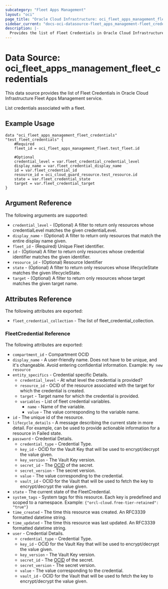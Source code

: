 ```yaml
---
subcategory: "Fleet Apps Management"
layout: "oci"
page_title: "Oracle Cloud Infrastructure: oci_fleet_apps_management_fleet_credentials"
sidebar_current: "docs-oci-datasource-fleet_apps_management-fleet_credentials"
description: |-
  Provides the list of Fleet Credentials in Oracle Cloud Infrastructure Fleet Apps Management service
---
```


# Data Source: oci_fleet_apps_management_fleet_credentials
This data source provides the list of Fleet Credentials in Oracle Cloud Infrastructure Fleet Apps Management service.

List credentials associated with a fleet.


## Example Usage

```hcl
data "oci_fleet_apps_management_fleet_credentials" "test_fleet_credentials" {
	#Required
	fleet_id = oci_fleet_apps_management_fleet.test_fleet.id

	#Optional
	credential_level = var.fleet_credential_credential_level
	display_name = var.fleet_credential_display_name
	id = var.fleet_credential_id
	resource_id = oci_cloud_guard_resource.test_resource.id
	state = var.fleet_credential_state
	target = var.fleet_credential_target
}
```

## Argument Reference

The following arguments are supported:

* `credential_level` - (Optional) A filter to return only resources whose credentialLevel matches the given credentialLevel.
* `display_name` - (Optional) A filter to return only resources that match the entire display name given.
* `fleet_id` - (Required) Unique Fleet identifier.
* `id` - (Optional) A filter to return only resources whose credential identifier matches the given identifier.
* `resource_id` - (Optional) Resource Identifier
* `state` - (Optional) A filter to return only resources whose lifecycleState matches the given lifecycleState.
* `target` - (Optional) A filter to return only resources whose target matches the given target name.


## Attributes Reference

The following attributes are exported:

* `fleet_credential_collection` - The list of fleet_credential_collection.

### FleetCredential Reference

The following attributes are exported:

* `compartment_id` - Compartment OCID
* `display_name` - A user-friendly name. Does not have to be unique, and it's changeable. Avoid entering confidential information.  Example: `My new resource` 
* `entity_specifics` - Credential specific Details.
	* `credential_level` - At what level the credential is provided?
	* `resource_id` - OCID of the resource associated with the target for which the credential is created.
	* `target` - Target name for which the credential is provided.
	* `variables` - List of fleet credential variables.
		* `name` - Name of the variable.
		* `value` - The value corresponding to the variable name.
* `id` - The unique id of the resource.
* `lifecycle_details` - A message describing the current state in more detail. For example, can be used to provide actionable information for a resource in Failed state.
* `password` - Credential Details.
	* `credential_type` - Credential Type.
	* `key_id` - OCID for the Vault Key that will be used to encrypt/decrypt the value given.
	* `key_version` - The Vault Key version.
	* `secret_id` - The [OCID](https://docs.cloud.oracle.com/iaas/Content/General/Concepts/identifiers.htm) of the secret.
	* `secret_version` - The secret version.
	* `value` - The value corresponding to the credential.
	* `vault_id` - OCID for the Vault that will be used to fetch the key to encrypt/decrypt the value given.
* `state` - The current state of the FleetCredential.
* `system_tags` - System tags for this resource. Each key is predefined and scoped to a namespace. Example: `{"orcl-cloud.free-tier-retained": "true"}` 
* `time_created` - The time this resource was created. An RFC3339 formatted datetime string.
* `time_updated` - The time this resource was last updated. An RFC3339 formatted datetime string.
* `user` - Credential Details.
	* `credential_type` - Credential Type.
	* `key_id` - OCID for the Vault Key that will be used to encrypt/decrypt the value given.
	* `key_version` - The Vault Key version.
	* `secret_id` - The [OCID](https://docs.cloud.oracle.com/iaas/Content/General/Concepts/identifiers.htm) of the secret.
	* `secret_version` - The secret version.
	* `value` - The value corresponding to the credential.
	* `vault_id` - OCID for the Vault that will be used to fetch the key to encrypt/decrypt the value given.

